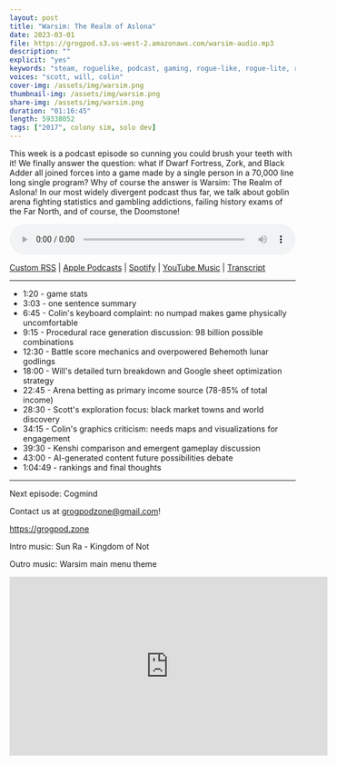 ```yaml
---
layout: post
title: "Warsim: The Realm of Aslona"
date: 2023-03-01
file: https://grogpod.s3.us-west-2.amazonaws.com/warsim-audio.mp3
description: ""
explicit: "yes" 
keywords: "steam, roguelike, podcast, gaming, rogue-like, rogue-lite, roguelite, warsim"
voices: "scott, will, colin"
cover-img: /assets/img/warsim.png
thumbnail-img: /assets/img/warsim.png
share-img: /assets/img/warsim.png
duration: "01:16:45"
length: 59338052 
tags: ["2017", colony sim, solo dev]
---
```


This week is a podcast episode so cunning you could brush your teeth with it! We finally answer the question: what if Dwarf Fortress, Zork, and Black Adder all joined forces into a game made by a single person in a 70,000 line long single program? Why of course the answer is Warsim: The Realm of Aslona! In our most widely divergent podcast thus far, we talk about goblin arena fighting statistics and gambling addictions, failing history exams of the Far North, and of course, the Doomstone!

<div class="container">
  <audio controls style="width: 100%;">
    <source src="https://grogpod.s3.us-west-2.amazonaws.com/warsim-audio.mp3" type="audio/mpeg">
  </audio>
</div>

[Custom RSS](https://grogpod.zone/feed.xml) | [Apple Podcasts](https://podcasts.apple.com/us/podcast/warsim-the-realm-of-aslona/id1650474911?i=1000602345163) | [Spotify](https://open.spotify.com/episode/2KT97ACquXpXrnVi9q1evb) | [YouTube Music](https://www.youtube.com/playlist?list=PL-ShOmyMvd4jYFChE6tgj0JYG8RKK4xe0) | [Transcript](https://github.com/ScottBurger/going_rogue_podcast/blob/master/docs/transcripts/warsim.txt)

---

* 1:20 - game stats
* 3:03 - one sentence summary
* 6:45 - Colin's keyboard complaint: no numpad makes game physically uncomfortable
* 9:15 - Procedural race generation discussion: 98 billion possible combinations
* 12:30 - Battle score mechanics and overpowered Behemoth lunar godlings
* 18:00 - Will's detailed turn breakdown and Google sheet optimization strategy
* 22:45 - Arena betting as primary income source (78-85% of total income)
* 28:30 - Scott's exploration focus: black market towns and world discovery
* 34:15 - Colin's graphics criticism: needs maps and visualizations for engagement
* 39:30 - Kenshi comparison and emergent gameplay discussion
* 43:00 - AI-generated content future possibilities debate
* 1:04:49 - rankings and final thoughts

---


Next episode: Cogmind

Contact us at grogpodzone@gmail.com!

https://grogpod.zone

Intro music: Sun Ra - Kingdom of Not

Outro music: Warsim main menu theme



<div class="embed-responsive embed-responsive-16by9">
<iframe width="560" height="315" src="https://www.youtube.com/embed/MJ9JyKhPJlQ" title="YouTube video player" frameborder="0" allow="accelerometer; autoplay; clipboard-write; encrypted-media; gyroscope; picture-in-picture" allowfullscreen></iframe>
</div>


